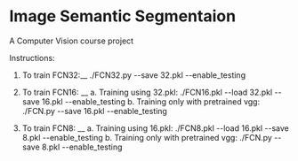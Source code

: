 # Image Semantic Segmentaion		
 A Computer Vision course project		

Instructions:  
1. To train FCN32:__
./FCN32.py --save 32.pkl --enable_testing

2. To train FCN16:  __
a. Training using 32.pkl:  ./FCN16.pkl --load 32.pkl --save 16.pkl --enable_testing
b. Training only with pretrained vgg:  ./FCN.py --save 16.pkl --enable_testing

3. To train FCN8:  __
a. Training using 16.pkl:  ./FCN8.pkl --load 16.pkl --save 8.pkl --enable_testing
b. Training only with pretrained vgg:  ./FCN.py --save 8.pkl --enable_testing
